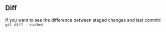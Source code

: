 ## Diff

If you want to see the difference between staged changes and last commit: `git diff --cached`
